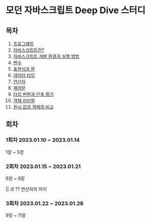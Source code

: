 # 모던 자바스크립트 Deep Dive 스터디

## 목차

1. [프로그래밍](1.프로그래밍.md)
2. [자바스크립트란?](2.자바스크립트란.md)
3. [자바스크립트 개발 환경과 실행 방법](3.자바스크립트_개발_환경과_실행_방법.md)
4. [변수](4.변수.md)
5. [표현식과 문](5.표현식과_문.md)
6. [데이터 타입](6.데이터_타입.md)
7. [연산자](7.연산자.md)
8. [제어문](8.제어문)
9. [타입 변환과 단축 평가](9.타입_변환과_단축_평가.md)
10. [객체 리터럴](10.객체_리터럴.md)
11. [원시 값과 객체의 비교](11.원시_값과_객체의_비교.md)

## 회차

### 1회차 2023.01.10 ~ 2023.01.14

1장 ~ 5장

### 2회차 2023.01.15 ~ 2023.01.21

6장 ~ 8장

|| 과 ?? 연산자의 차이

### 3회차 2023.01.22 ~ 2023.01.28

9장 ~ 11장
